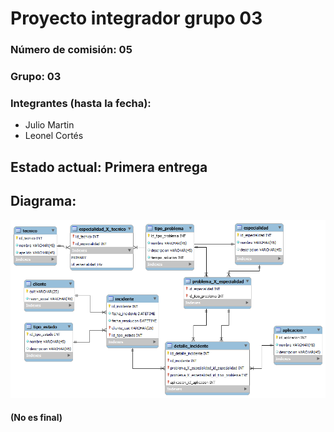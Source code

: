 # Proyecto integrador grupo 03
### Número de comisión: 05
### Grupo: 03
### Integrantes (hasta la fecha):
- Julio Martin
- Leonel Cortés
## Estado actual: Primera entrega

## Diagrama:
![DER](https://github.com/JulioMartin12/proyecto_integrador_grupo3/blob/main/DER.png)
#### (No es final)
